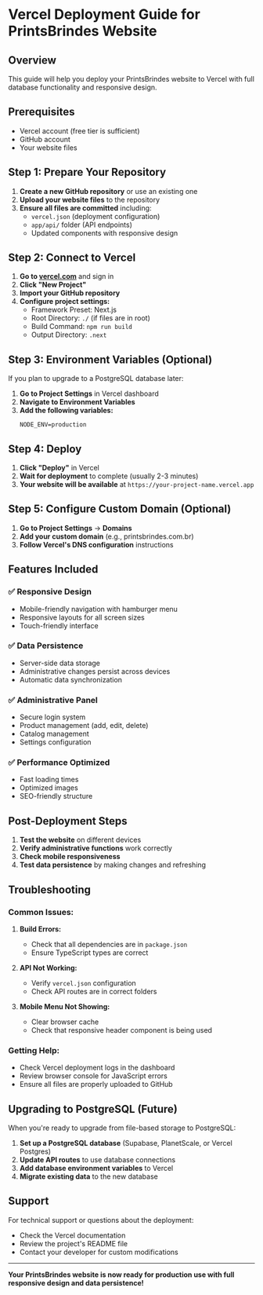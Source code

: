 # Vercel Deployment Guide for PrintsBrindes Website

## Overview
This guide will help you deploy your PrintsBrindes website to Vercel with full database functionality and responsive design.

## Prerequisites
- Vercel account (free tier is sufficient)
- GitHub account
- Your website files

## Step 1: Prepare Your Repository

1. **Create a new GitHub repository** or use an existing one
2. **Upload your website files** to the repository
3. **Ensure all files are committed** including:
   - `vercel.json` (deployment configuration)
   - `app/api/` folder (API endpoints)
   - Updated components with responsive design

## Step 2: Connect to Vercel

1. **Go to [vercel.com](https://vercel.com)** and sign in
2. **Click "New Project"**
3. **Import your GitHub repository**
4. **Configure project settings:**
   - Framework Preset: Next.js
   - Root Directory: `./` (if files are in root)
   - Build Command: `npm run build`
   - Output Directory: `.next`

## Step 3: Environment Variables (Optional)

If you plan to upgrade to a PostgreSQL database later:

1. **Go to Project Settings** in Vercel dashboard
2. **Navigate to Environment Variables**
3. **Add the following variables:**
   ```
   NODE_ENV=production
   ```

## Step 4: Deploy

1. **Click "Deploy"** in Vercel
2. **Wait for deployment** to complete (usually 2-3 minutes)
3. **Your website will be available** at `https://your-project-name.vercel.app`

## Step 5: Configure Custom Domain (Optional)

1. **Go to Project Settings** → **Domains**
2. **Add your custom domain** (e.g., printsbrindes.com.br)
3. **Follow Vercel's DNS configuration** instructions

## Features Included

### ✅ Responsive Design
- Mobile-friendly navigation with hamburger menu
- Responsive layouts for all screen sizes
- Touch-friendly interface

### ✅ Data Persistence
- Server-side data storage
- Administrative changes persist across devices
- Automatic data synchronization

### ✅ Administrative Panel
- Secure login system
- Product management (add, edit, delete)
- Catalog management
- Settings configuration

### ✅ Performance Optimized
- Fast loading times
- Optimized images
- SEO-friendly structure

## Post-Deployment Steps

1. **Test the website** on different devices
2. **Verify administrative functions** work correctly
3. **Check mobile responsiveness**
4. **Test data persistence** by making changes and refreshing

## Troubleshooting

### Common Issues:

1. **Build Errors:**
   - Check that all dependencies are in `package.json`
   - Ensure TypeScript types are correct

2. **API Not Working:**
   - Verify `vercel.json` configuration
   - Check API routes are in correct folders

3. **Mobile Menu Not Showing:**
   - Clear browser cache
   - Check that responsive header component is being used

### Getting Help:

- Check Vercel deployment logs in the dashboard
- Review browser console for JavaScript errors
- Ensure all files are properly uploaded to GitHub

## Upgrading to PostgreSQL (Future)

When you're ready to upgrade from file-based storage to PostgreSQL:

1. **Set up a PostgreSQL database** (Supabase, PlanetScale, or Vercel Postgres)
2. **Update API routes** to use database connections
3. **Add database environment variables** to Vercel
4. **Migrate existing data** to the new database

## Support

For technical support or questions about the deployment:
- Check the Vercel documentation
- Review the project's README file
- Contact your developer for custom modifications

---

**Your PrintsBrindes website is now ready for production use with full responsive design and data persistence!**

